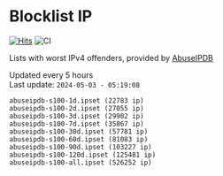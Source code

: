 # Blocklist IP

[![Hits](https://hits.seeyoufarm.com/api/count/incr/badge.svg?url=https%3A%2F%2Fgithub.com%2Fborestad%2Fblocklist-ip%2F&count_bg=%2379C83D&title_bg=%23555555&icon=&icon_color=%23E7E7E7&title=hits&edge_flat=false)](https://hits.seeyoufarm.com)  ![CI](https://img.shields.io/github/workflow/status/borestad/blocklist-ip/CI?style=flat-square)

Lists with worst IPv4 offenders, provided by [AbuseIPDB](https://www.abuseipdb.com/)

<!-- FOOTER-PLACEHOLDER -->
Updated every 5 hours<br>
Last update: `2024-05-03 - 05:19:08`
```
abuseipdb-s100-1d.ipset (22783 ip)
abuseipdb-s100-2d.ipset (27055 ip)
abuseipdb-s100-3d.ipset (29902 ip)
abuseipdb-s100-7d.ipset (35867 ip)
abuseipdb-s100-30d.ipset (57781 ip)
abuseipdb-s100-60d.ipset (81083 ip)
abuseipdb-s100-90d.ipset (103227 ip)
abuseipdb-s100-120d.ipset (125481 ip)
abuseipdb-s100-all.ipset (526252 ip)
```
